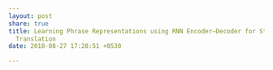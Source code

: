```yaml
---
layout: post
share: true
title: Learning Phrase Representations using RNN Encoder–Decoder for Statistical Machine
  Translation
date: 2018-08-27 17:28:51 +0530

---
```

